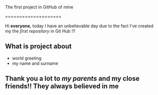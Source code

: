 The first project in GitHub of mine

====================

Hi **everyone**, today I have an unbelievable day due to the fact 
I've created my the *first repository* in Git Hub !!!
 
What is project about
----------------------
* world greeting
* my name and surname

Thank you a lot to ***my parents*** and my __close friends__!! 
They always believed in me
-------------------------





